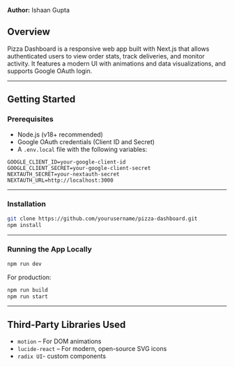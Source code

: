 **Author:** Ishaan Gupta

## Overview

Pizza Dashboard is a responsive web app built with Next.js that allows authenticated users to view order stats, track deliveries, and monitor activity. It features a modern UI with animations and data visualizations, and supports Google OAuth login.

---

## Getting Started

### Prerequisites

- Node.js (v18+ recommended)
- Google OAuth credentials (Client ID and Secret)
- A `.env.local` file with the following variables:

```env
GOOGLE_CLIENT_ID=your-google-client-id
GOOGLE_CLIENT_SECRET=your-google-client-secret
NEXTAUTH_SECRET=your-nextauth-secret
NEXTAUTH_URL=http://localhost:3000
````

---

### Installation

```bash
git clone https://github.com/yourusername/pizza-dashboard.git
npm install
```

---

###  Running the App Locally

```bash
npm run dev
```

For production:

```bash
npm run build
npm run start
```

---


## Third-Party Libraries Used

* `motion` – For DOM animations
* `lucide-react` – For modern, open-source SVG icons
* `radix UI`- custom components

